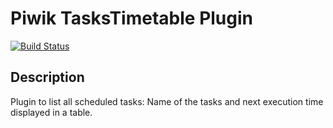 # Piwik TasksTimetable Plugin

[![Build Status](https://github.com/matomo-org/plugin-TasksTimetable/actions/workflows/matomo-tests.yml/badge.svg?branch=4.x-dev)](https://github.com/matomo-org/plugin-TasksTimetable/actions/workflows/matomo-tests.yml)

## Description

Plugin to list all scheduled tasks: Name of the tasks and next execution time displayed in a table. 
